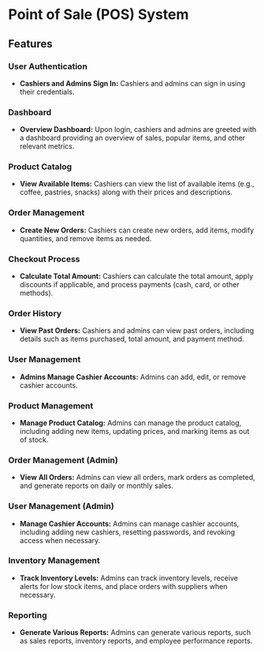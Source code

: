 # Point of Sale (POS) System

## Features

### User Authentication
- **Cashiers and Admins Sign In:** Cashiers and admins can sign in using their credentials.

### Dashboard
- **Overview Dashboard:** Upon login, cashiers and admins are greeted with a dashboard providing an overview of sales, popular items, and other relevant metrics.

### Product Catalog
- **View Available Items:** Cashiers can view the list of available items (e.g., coffee, pastries, snacks) along with their prices and descriptions.

### Order Management
- **Create New Orders:** Cashiers can create new orders, add items, modify quantities, and remove items as needed.

### Checkout Process
- **Calculate Total Amount:** Cashiers can calculate the total amount, apply discounts if applicable, and process payments (cash, card, or other methods).

### Order History
- **View Past Orders:** Cashiers and admins can view past orders, including details such as items purchased, total amount, and payment method.

### User Management
- **Admins Manage Cashier Accounts:** Admins can add, edit, or remove cashier accounts.

### Product Management
- **Manage Product Catalog:** Admins can manage the product catalog, including adding new items, updating prices, and marking items as out of stock.

### Order Management (Admin)
- **View All Orders:** Admins can view all orders, mark orders as completed, and generate reports on daily or monthly sales.

### User Management (Admin)
- **Manage Cashier Accounts:** Admins can manage cashier accounts, including adding new cashiers, resetting passwords, and revoking access when necessary.

### Inventory Management
- **Track Inventory Levels:** Admins can track inventory levels, receive alerts for low stock items, and place orders with suppliers when necessary.

### Reporting
- **Generate Various Reports:** Admins can generate various reports, such as sales reports, inventory reports, and employee performance reports.
